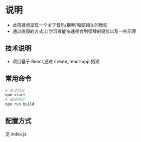 # 说明

- 此项目想呈现一个关于音乐/钢琴/和弦相关的教程
- 通过直观的方式,让学习者能快速领会到钢琴的键位以及一些乐理

## 技术说明
- 项目基于 React,通过 create_react-app 搭建

## 常用命令
```bash
# 启动项目
npm start
# 编译项目
npm run build
```

## 配置方式
见 index.js
